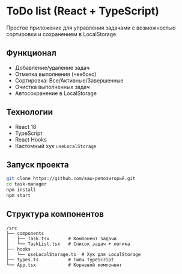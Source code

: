 # ToDo list (React + TypeScript)

Простое приложение для управления задачами с возможностью сортировки и сохранением в LocalStorage.

## Функционал
- Добавление/удаление задач
- Отметка выполнения (чекбокс)
- Сортировка: Все/Активные/Завершенные
- Очистка выполненных задач
- Автосохранение в LocalStorage

## Технологии
- React 18
- TypeScript
- React Hooks
- Кастомный хук `useLocalStorage`

## Запуск проекта
```bash
git clone https://github.com/ваш-репозиторий.git
cd task-manager
npm install
npm start
```

## Структура компонентов
```
/src
├── components
│   ├── Task.tsx       # Компонент задачи
│   └── TaskList.tsx   # Список задач + логика
├── hooks
│   └── useLocalStorage.ts  # Хук для LocalStorage
├── types.ts           # Типы TypeScript
└── App.tsx            # Корневой компонент
```
